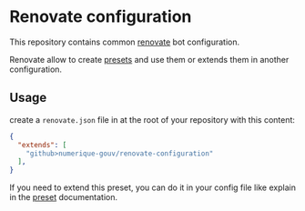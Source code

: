 # Renovate configuration

This repository contains common [renovate](https://docs.renovatebot.com/) bot configuration.

Renovate allow to create [presets](https://docs.renovatebot.com/config-presets/) and use them or 
extends them in another configuration.

## Usage

create a `renovate.json` file in at the root of your repository with this content:

```json
{
  "extends": [
    "github>numerique-gouv/renovate-configuration"
  ],
}
```

If you need to extend this preset, you can do it in your config file like explain
in the [preset](https://docs.renovatebot.com/config-presets/) documentation.
